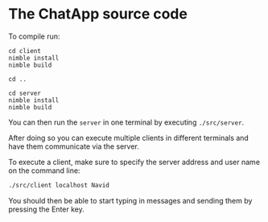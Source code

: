 # The ChatApp source code

To compile run:

```
cd client
nimble install
nimble build

cd ..

cd server
nimble install
nimble build
```

You can then run the `server` in one terminal by executing `./src/server`.

After doing so you can execute multiple clients in different terminals and have
them communicate via the server.

To execute a client, make sure to specify the server address and user name
on the command line:

```bash
./src/client localhost Navid
```

You should then be able to start typing in messages and sending them
by pressing the Enter key.

